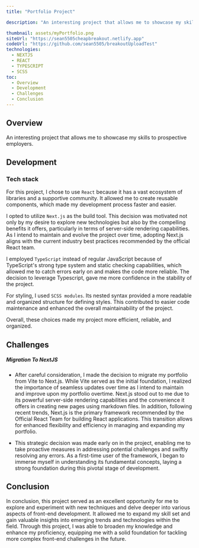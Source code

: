 ```yaml
---
title: "Portfolio Project"

description: "An interesting project that allows me to showcase my skills to potential employers."

thumbnail: assets/myPortfolio.png
siteUrl: "https://sean5505cheapbreakout.netlify.app"
codeUrl: "https://github.com/sean5505/breakoutUploadTest"
technologies:
  - NEXTJS
  - REACT
  - TYPESCRIPT
  - SCSS
toc:
  - Overview
  - Development
  - Challenges
  - Conclusion
---
```


## Overview

An interesting project that allows me to showcase my skills to prospective employers.

## Development

### **Tech stack**

For this project, I chose to use `React` because it has a vast ecosystem of libraries and a supportive community. It allowed me to create reusable components, which made my development process faster and easier.

I opted to utilize `Next.js` as the build tool. This decision was motivated not only by my desire to explore new technologies but also by the compelling benefits it offers, particularly in terms of server-side rendering capabilities. As I intend to maintain and evolve the project over time, adopting Next.js aligns with the current industry best practices recommended by the official React team.

I employed `TypeScript` instead of regular JavaScript because of TypeScript's strong type system and static checking capabilities, which allowed me to catch errors early on and makes the code more reliable. The decision to leverage Typescript, gave me more confidence in the stability of the project.

For styling, I used `SCSS modules`. Its nested syntax provided a more readable and organized structure for defining styles. This contributed to easier code maintenance and enhanced the overall maintainability of the project.

Overall, these choices made my project more efficient, reliable, and organized.

## Challenges

##### **Migration To NextJS**

- After careful consideration, I made the decision to migrate my portfolio from Vite to Next.js. While Vite served as the initial foundation, I realized the importance of seamless updates over time as I intend to maintain and improve upon my portfolio overtime. Next.js stood out to me due to its powerful server-side rendering capabilities and the convenience it offers in creating new pages using markdown files. In addition, following recent trends, Next.js is the primary framework recommended by the Official React Team for building React applications. This transition allows for enhanced flexibility and efficiency in managing and expanding my portfolio.

- This strategic decision was made early on in the project, enabling me to take proactive measures in addressing potential challenges and swiftly resolving any errors. As a first-time user of the framework, I began to immerse myself in understanding its fundamental concepts, laying a strong foundation during this pivotal stage of development.

## Conclusion

In conclusion, this project served as an excellent opportunity for me to explore and experiment with new techniques and delve deeper into various aspects of front-end development. It allowed me to expand my skill set and gain valuable insights into emerging trends and technologies within the field. Through this project, I was able to broaden my knowledge and enhance my proficiency, equipping me with a solid foundation for tackling more complex front-end challenges in the future.
